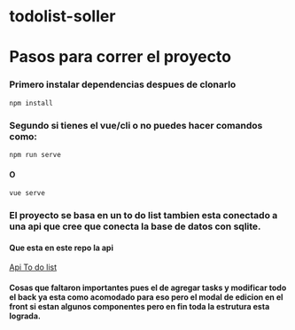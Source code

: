 # todolist-soller

# Pasos para correr el proyecto

### Primero instalar dependencias despues de clonarlo
`npm install`

### Segundo si tienes el vue/cli o no puedes hacer comandos como:

`npm run serve`

#### O

`vue serve`

### El proyecto se basa en un to do list tambien esta conectado a una api que cree que conecta la base de datos con sqlite.

#### Que esta en este repo la api
[Api To do list](https://github.com/Soller211/api_node_todo "Api To do list")

#### Cosas que faltaron importantes pues el de agregar tasks y modificar todo el back ya esta como acomodado para eso pero el modal de edicion en el front si estan algunos componentes pero en fin toda la estrutura esta lograda.
